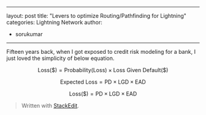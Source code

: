 
---
layout: post
title: "Levers to optimize Routing/Pathfinding for Lightning"
categories: Lightning Network
author:
- sorukumar
---

Fifteen years back, when I got exposed to credit risk modeling for a bank, I just loved the simplicity of below equation. 

$$
\text{Loss}(\$) = \text{Probability}(\text{Loss}) \times \text{Loss Given Default}(\$)
$$

$$
\text{Expected Loss} = \text{PD} \times \text{LGD} \times \text{EAD}
$$

$$
\text{Loss}(\$) = \text{PD} \times \text{LGD} \times \text{EAD}
$$


> Written with [StackEdit](https://stackedit.io/).
<!--stackedit_data:
eyJoaXN0b3J5IjpbMTYzODg5MjY4NywtMTUxMDk3MDEyOSwtMj
A2NzE0MjIyOCwtMTE5OTAyMTgxM119
-->